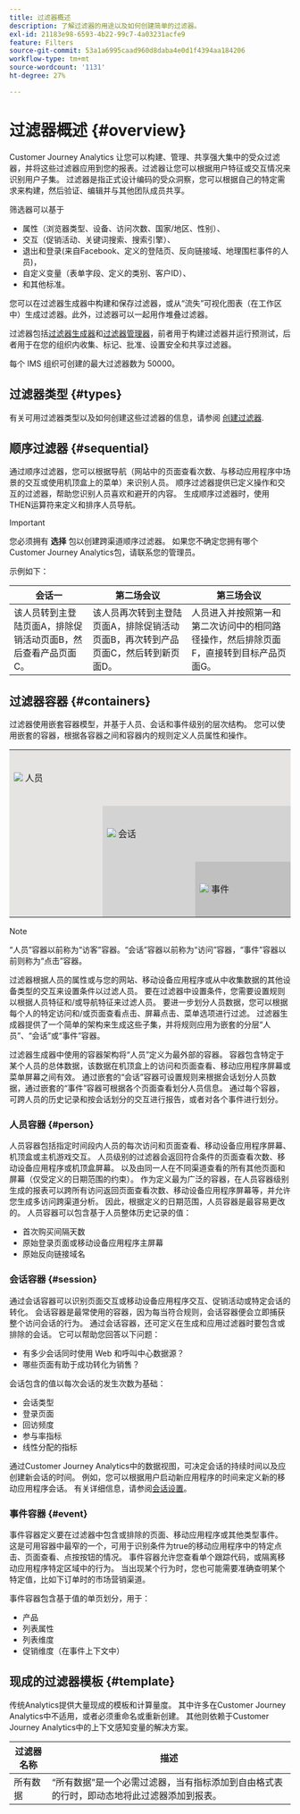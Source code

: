 ```yaml
---
title: 过滤器概述
description: 了解过滤器的用途以及如何创建简单的过滤器。
exl-id: 21183e98-6593-4b22-99c7-4a03231acfe9
feature: Filters
source-git-commit: 53a1a6995caad960d8daba4e0d1f4394aa184206
workflow-type: tm+mt
source-wordcount: '1131'
ht-degree: 27%

---
```



# 过滤器概述 {#overview}

Customer Journey Analytics 让您可以构建、管理、共享强大集中的受众过滤器，并将这些过滤器应用到您的报表。过滤器让您可以根据用户特征或交互情况来识别用户子集。 过滤器是指正式设计编码的受众洞察，您可以根据自己的特定需求来构建，然后验证、编辑并与其他团队成员共享。

筛选器可以基于

- 属性（浏览器类型、设备、访问次数、国家/地区、性别）、
- 交互（促销活动、关键词搜索、搜索引擎）、
- 退出和登录(来自Facebook、定义的登陆页、反向链接域、地理围栏事件的人员)，
- 自定义变量（表单字段、定义的类别、客户ID）、
- 和其他标准。

您可以在过滤器生成器中构建和保存过滤器，或从“流失”可视化图表（在工作区中）生成过滤器。此外，过滤器可以一起用作堆叠过滤器。

过滤器包括[过滤器生成器](/help/components/filters/filter-builder.md)和[过滤器管理器](/help/components/filters/manage-filters.md)，前者用于构建过滤器并运行预测试，后者用于在您的组织内收集、标记、批准、设置安全和共享过滤器。

每个 IMS 组织可创建的最大过滤器数为 50000。

## 过滤器类型 {#types}

有关可用过滤器类型以及如何创建这些过滤器的信息，请参阅 [创建过滤器](/help/components/filters/create-filters.md).

## 顺序过滤器 {#sequential}

通过顺序过滤器，您可以根据导航（网站中的页面查看次数、与移动应用程序中场景的交互或使用机顶盒上的菜单）来识别人员。 顺序过滤器提供已定义操作和交互的过滤器，帮助您识别人员喜欢和避开的内容。 生成顺序过滤器时，使用THEN运算符来定义和排序人员导航。

>[!IMPORTANT]
>
>您必须拥有 **选择** 包以创建跨渠道顺序过滤器。 如果您不确定您拥有哪个Customer Journey Analytics包，请联系您的管理员。

示例如下：

| 会话一 | 第二场会议 | 第三场会议 |
| --- | --- | --- |
| 该人员转到主登陆页面A，排除促销活动页面B，然后查看产品页面C。 | 该人员再次转到主登陆页面A，排除促销活动页面B，再次转到产品页面C，然后转到新页面D。 | 人员进入并按照第一和第二次访问中的相同路径操作，然后排除页面F，直接转到目标产品页面G。 |

## 过滤器容器 {#containers}

过滤器使用嵌套容器模型，并基于人员、会话和事件级别的层次结构。 您可以使用嵌套的容器，根据各容器之间和容器内的规则定义人员属性和操作。


<table style="table-layout: fixed; border: none;">

<tr>
<td style="background-color: #E5E4E2;" colspan="3" width="200" height="100"><img src="https://spectrum.adobe.com/static/icons/workflow_18/Smock_User_18_N.svg"/> 人员</td>
</tr>

<tr>
<td style="background-color: #E5E4E2;" width="200"></td>
<td style="background-color: #D3D3D3;" colspan="2" width="200" height="100"><img src="https://spectrum.adobe.com/static/icons/workflow_18/Smock_Visit_18_N.svg"/> 会话</td>
</tr>

<tr>
<td style="background-color: #E5E4E2;" width="200" height="100"></td>
<td style="background-color: #D3D3D3;" width="200" height="100"></td>
<td style="background-color: #C0C0C0;" width="200" height="100" colspan="1"><img src="https://spectrum.adobe.com/static/icons/workflow_18/Smock_Events_18_N.svg"/> 事件</td>
</tr>
</table>

>[!NOTE]
>“人员”容器以前称为“访客”容器。“会话”容器以前称为“访问”容器，“事件”容器以前则称为“点击”容器。

过滤器根据人员的属性或与您的网站、移动设备应用程序或从中收集数据的其他设备类型的交互来设置条件以过滤人员。 要在过滤器中设置条件，您需要设置规则以根据人员特征和/或导航特征来过滤人员。 要进一步划分人员数据，您可以根据每个人的特定访问和/或页面查看点击、屏幕点击、菜单选项进行过滤。 过滤器生成器提供了一个简单的架构来生成这些子集，并将规则应用为嵌套的分层“人员”、“会话”或“事件”容器。

过滤器生成器中使用的容器架构将“人员”定义为最外部的容器。 容器包含特定于某个人员的总体数据，该数据在机顶盒上的访问和页面查看、移动应用程序屏幕或菜单屏幕之间有效。 通过嵌套的“会话”容器可设置规则来根据会话划分人员数据，通过嵌套的“事件”容器可根据各个页面查看划分人员信息。 通过每个容器，可跨人员的历史记录和按会话划分的交互进行报告，或者对各个事件进行划分。

### 人员容器 {#person}

人员容器包括指定时间段内人员的每次访问和页面查看、移动设备应用程序屏幕、机顶盒或主机游戏交互。 人员级别的过滤器会返回符合条件的页面查看次数、移动设备应用程序或机顶盒屏幕。 以及由同一人在不同渠道查看的所有其他页面和屏幕（仅受定义的日期范围的约束）。 作为定义最为广泛的容器，在人员容器级别生成的报表可以跨所有访问返回页面查看次数、移动设备应用程序屏幕等，并允许您生成多访问跨渠道分析。 因此，根据定义的日期范围，人员容器是最容易更改的。
人员容器可以包含基于人员整体历史记录的值：

- 首次购买间隔天数
- 原始登录页面或移动设备应用程序主屏幕
- 原始反向链接域名

### 会话容器 {#session}

通过会话容器可以识别页面交互或移动设备应用程序交互、促销活动或特定会话的转化。 会话容器是最常使用的容器，因为每当符合规则，会话容器便会立即捕获整个访问会话的行为。 通过会话容器，还可定义在生成和应用过滤器时要包含或排除的会话。 它可以帮助您回答以下问题：

- 有多少会话同时使用 Web 和呼叫中心数据源？
- 哪些页面有助于成功转化为销售？

会话包含的值以每次会话的发生次数为基础：

- 会话类型
- 登录页面
- 回访频度
- 参与率指标
- 线性分配的指标

通过Customer Journey Analytics中的数据视图，可决定会话的持续时间以及应创建新会话的时间。 例如，您可以根据用户启动新应用程序的时间来定义新的移动应用程序会话。 有关详细信息，请参阅[会话设置](/help/data-views/session-settings.md)。

### 事件容器 {#event}

事件容器定义要在过滤器中包含或排除的页面、移动应用程序或其他类型事件。 这是可用容器中最窄的一个，可用于识别条件为true的移动应用程序中的特定点击、页面查看、点按按钮的情况。 事件容器允许您查看单个跟踪代码，或隔离移动应用程序特定区域中的行为。 当出现某个行为时，您也可能需要准确查明某个特定值，比如下订单时的市场营销渠道。

事件容器包含基于值的单页划分，用于：

- 产品
- 列表属性
- 列表维度
- 促销维度（在事件上下文中）

## 现成的过滤器模板 {#template}

传统Analytics提供大量现成的模板和计算量度。 其中许多在Customer Journey Analytics中不适用，或者必须重命名或重新创建。 其他则依赖于Customer Journey Analytics中的上下文感知变量的解决方案。

| 过滤器名称 | 描述 |
| --- | --- |
| 所有数据 | “所有数据”是一个必需过滤器，当有指标添加到自由格式表的行时，即动态地将此过滤器添加到报表。 |
